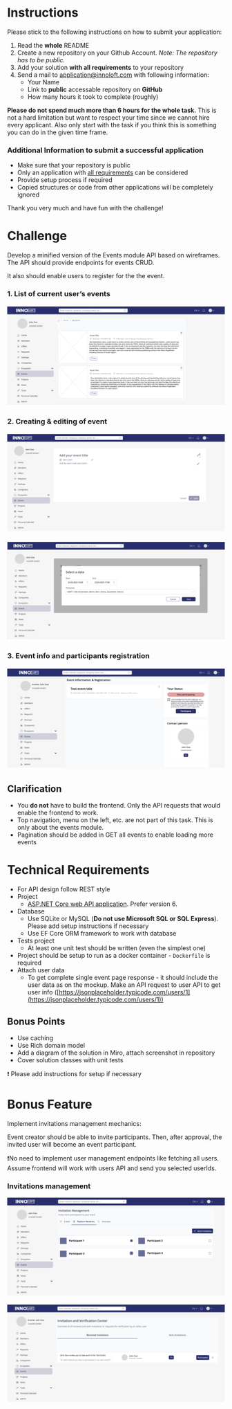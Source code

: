 # Instructions

Please stick to the following instructions on how to submit your application:

1. Read the **whole** README
2. Create a new repository on your Github Account. *Note: The repository has to be public.*
3. Add your solution **with all requirements** to your repository
4. Send a mail to [application@innoloft.com](mailto:application@innoloft.com) with following information:
   - Your Name
   - Link to **public** accessable repository on **GitHub**
   - How many hours it took to complete (roughly)

**Please do not spend much more than 6 hours for the whole task.** This is not a hard limitation but want to respect your time since we cannot hire every applicant. Also only start with the task if you think this is something you can do in the given time frame.

### Additional Information to submit a successful application

- Make sure that your repository is public
- Only an application with [all requirements](https://github.com/innoloft/Frontend-Application#technical-requirements) can be considered
- Provide setup process if required
- Copied structures or code from other applications will be completely ignored

Thank you very much and have fun with the challenge!

# Challenge

Develop a minified version of the Events module API based on wireframes. The API should provide endpoints for events CRUD.

It also should enable users to register for the the event.

### 1. List of current user’s events

![Event Listing](<assets/image_6.png>)

### 2. Creating & editing of event

![Event Creation](<assets/image_1.png>)

![Event Creation - Date Picking](<assets/image_2.png>)

### 3. Event info and participants registration

![Event Information](<assets/image_3.png>)

## Clarification

- You **do not** have to build the frontend. Only the API requests that would enable the frontend to work.
- Top navigation, menu on the left, etc. are not part of this task. This is only about the events module.
- Pagination should be added in GET all events to enable loading more events

# Technical Requirements

- For API design follow REST style
- Project
  - [ASP.NET Core web API application](https://docs.microsoft.com/en-us/aspnet/core/tutorials/first-web-api?view=aspnetcore-3.1&tabs=visual-studio). Prefer version 6.
- Database
  - Use SQLite or MySQL (**Do not use Microsoft SQL or SQL Express**). Please add setup instructions if necessary
  - Use EF Core ORM framework to work with database
- Tests project
  - At least one unit test should be written (even the simplest one)
- Project should be setup to run as a docker container - `Dockerfile` is required
- Attach user data
  - To get complete single event page response - it should include the user data as on the mockup. Make an API request to user API to get user info ([https://jsonplaceholder.typicode.com/users/1](https://jsonplaceholder.typicode.com/users/1))

## Bonus Points

- Use caching
- Use Rich domain model
- Add a diagram of the solution in Miro, attach screenshot in repository
- Cover solution classes with unit tests

❗ Please add instructions for setup if necessary

# Bonus Feature

Implement invitations management mechanics:

Event creator should be able to invite participants. Then, after approval, the invited user will become an event participant.

❗No need to implement user management endpoints like fetching all users. Assume frontend will work with users API and send you selected userIds.

### Invitations management

![Invitation Listing](<assets/image_4.png>)

![Received Invitation](<assets/image_5.png>)

